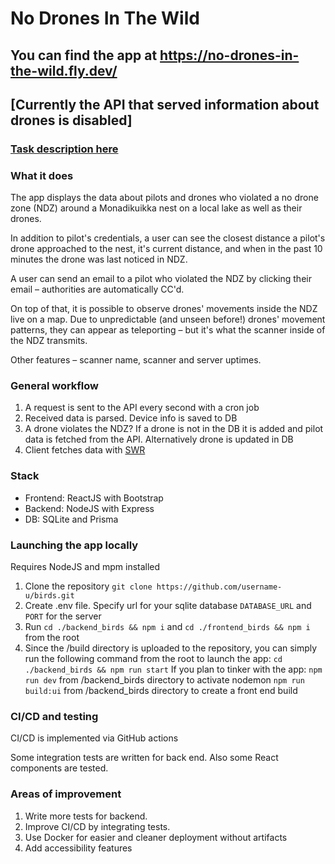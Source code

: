 # No Drones In The Wild

## You can find the app at https://no-drones-in-the-wild.fly.dev/
## **[Currently the API that served information about drones is disabled]**

### [Task description here](https://assignments.reaktor.com/birdnest/)

### What it does

The app displays the data about pilots and drones who violated a no drone zone (NDZ) around a Monadikuikka nest on a local lake as well as their drones.

In addition to pilot's credentials, a user can see the closest distance a pilot's drone approached to the nest, it's current distance, and when in the past 10 minutes the drone was last noticed in NDZ.

A user can send an email to a pilot who violated the NDZ by clicking their email – authorities are automatically CC'd.

On top of that, it is possible to observe drones' movements inside the NDZ live on a map. Due to unpredictable (and unseen before!) drones' movement patterns, they can appear as teleporting – but it's what the scanner inside of the NDZ transmits. 

Other features – scanner name, scanner and server uptimes.

### General workflow

1. A request is sent to the API every second with a cron job
2. Received data is parsed. Device info is saved to DB
3. A drone violates the NDZ? If a drone is not in the DB it is added and pilot data is fetched from the API. Alternatively drone is updated in DB
4. Client fetches data with [SWR](https://swr.vercel.app/)

### Stack

- Frontend: ReactJS with Bootstrap
- Backend: NodeJS with Express
- DB: SQLite and Prisma

### Launching the app locally
Requires NodeJS and mpm installed

1. Clone the repository `git clone https://github.com/username-u/birds.git`
2. Create .env file. Specify url for your sqlite database `DATABASE_URL` and `PORT` for the server
3. Run `cd ./backend_birds && npm i` and `cd ./frontend_birds && npm i` from the root
4. Since the /build directory is uploaded to the repository, you can simply run the following command from the root to launch the app:
  `cd ./backend_birds && npm run start` 
  If you plan to tinker with the app:
  `npm run dev` from /backend_birds directory to activate nodemon
  `npm run build:ui` from /backend_birds directory to create a front end build

### CI/CD and testing

CI/CD is implemented via GitHub actions

Some integration tests are written for back end. 
Also some React components are tested.

### Areas of improvement
1. Write more tests for backend.
2. Improve CI/CD by integrating tests.
3. Use Docker for easier and cleaner deployment without artifacts
4. Add accessibility features
